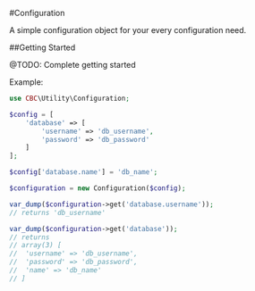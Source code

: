 #Configuration

A simple configuration object for your every configuration need.

##Getting Started

@TODO: Complete getting started

Example:

```php
use CBC\Utility\Configuration;

$config = [
    'database' => [
        'username' => 'db_username',
        'password' => 'db_password'
    ]
];

$config['database.name'] = 'db_name';

$configuration = new Configuration($config);

var_dump($configuration->get('database.username'));
// returns 'db_username'

var_dump($configuration->get('database'));
// returns
// array(3) [
//  'username' => 'db_username',
//  'password' => 'db_password',
//  'name' => 'db_name'
// ]
```
